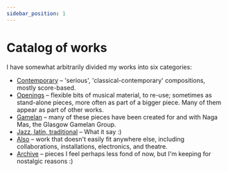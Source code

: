 ```yaml
---
sidebar_position: 1
---
```


# Catalog of works

I have somewhat arbitrarily divided my works into six categories:

* [Contemporary](contemporary) – 'serious', 'classical-contemporary' compositions, mostly score-based.
* [Openings](openings) – flexible bits of musical material, to re-use; sometimes as stand-alone pieces, more often as part of a bigger piece. Many of them appear as part of other works.
* [Gamelan](gamelan) – many of these pieces have been created for and with Naga Mas, the Glasgow Gamelan Group.
* [Jazz, latin, traditional](jazzetc) – What it say :)
* [Also](also) – work that doesn't easily fit anywhere else, including collaborations, installations, electronics, and theatre.
* [Archive](archive) – pieces I feel perhaps less fond of now, but I'm keeping for nostalgic reasons :)

<!-- 

### [Contemporary](contemporary)

'Serious', 'classical-contemporary' compositions, mostly score-based.

### [Openings](openings)

Flexible bits of musical material, to re-use; sometimes as stand-alone pieces, more often as part of a bigger piece. Many of them appear as part of other works.

### [Gamelan](gamelan)

Many of these pieces have been created for and with Naga Mas, the Glasgow Gamelan Group.

### [Jazz, latin, traditional](jazzetc)

What it say :)

### [Also](also)

Work that doesn't easily fit anywhere else, including collaborations, installations, electronics, and theatre.

### [Archive](archive)

Pieces I feel perhaps less fond of now, but I'm keeping for nostalgic reasons :) -->